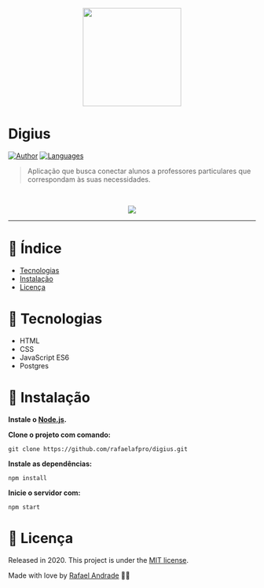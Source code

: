 <p align="center">
   <img src="https://i.imgur.com/zADDXHJ.png" width="200"/>
</p>

# Digius
[![Author](https://img.shields.io/badge/author-RafaelAndrade-D54F44?style=flat-square)](https://github.com/rafaelafpro) [![Languages](https://img.shields.io/github/languages/count/rafaelafpro/digius?color=%23D54F44&style=flat-square)](#)


> Aplicação que busca conectar alunos a professores particulares que correspondam às suas necessidades.

<br />
<p align="center"><img src="https://i.imgur.com/uoraaIh.gif?raw=true"/></p>

---

# :pushpin: Índice

* [Tecnologias](#rocket-tecnologias)
* [Instalação](#construction_worker-instalação)
* [Licença](#closed_book-licença)


# :rocket: Tecnologias

* HTML
*  CSS
* JavaScript ES6
* Postgres


# :construction_worker: Instalação

**Instale o [Node.js](https://nodejs.org/en/download/).**

**Clone o projeto com comando:**

```git clone https://github.com/rafaelafpro/digius.git```

**Instale as dependências:**

```npm install```

**Inicie o servidor com:**

```npm start```


# :closed_book: Licença

Released in 2020.
This project is under the [MIT license](https://github.com/LauraBeatris/foodfy/blob/master/LICENSE).

Made with love by [Rafael Andrade](https://github.com/rafaelafpro) 💜🚀
